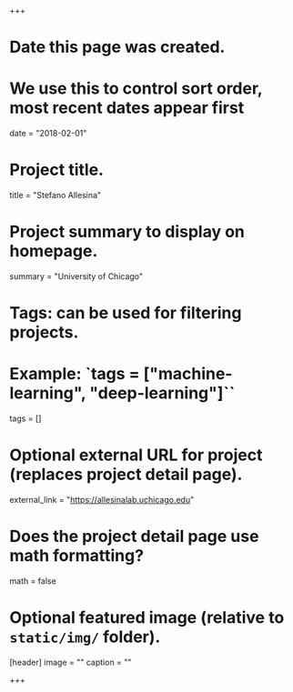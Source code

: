 +++
# Date this page was created.
# We use this to control sort order, most recent dates appear first
date = "2018-02-01"

# Project title.
title = "Stefano Allesina"

# Project summary to display on homepage.
summary = "University of Chicago"

# Tags: can be used for filtering projects.
# Example: `tags = ["machine-learning", "deep-learning"]``
tags = []

# Optional external URL for project (replaces project detail page).
external_link = "https://allesinalab.uchicago.edu"

# Does the project detail page use math formatting?
math = false

# Optional featured image (relative to `static/img/` folder).
[header]
image = ""
caption = ""

+++
